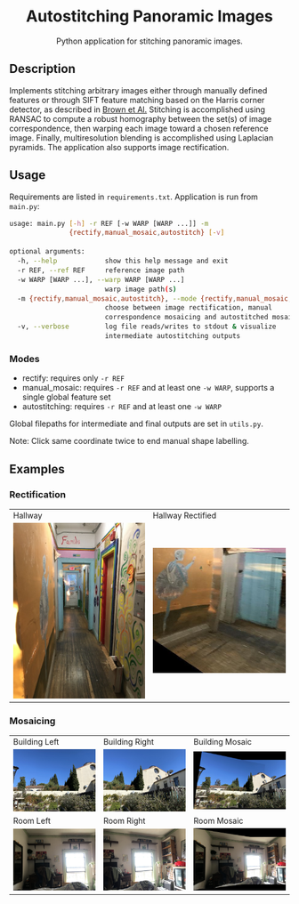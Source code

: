 <h1 align="center"> Autostitching Panoramic Images </h1>

<p align="center">Python application for stitching panoramic images.</p>

## Description

Implements stitching arbitrary images either through manually defined features
or through SIFT feature matching based on the Harris corner detector, as described in [Brown et Al.](http://matthewalunbrown.com/papers/cvpr05.pdf) Stitching is accomplished using RANSAC to compute a robust homography between the set(s) of image
correspondence, then warping each image toward a chosen reference image. Finally, multiresolution blending is accomplished using 
Laplacian pyramids. The application also supports image rectification.

## Usage

Requirements are listed in ```requirements.txt```. Application is run from ```main.py```: 

```bash
usage: main.py [-h] -r REF [-w WARP [WARP ...]] -m
               {rectify,manual_mosaic,autostitch} [-v]

optional arguments:
  -h, --help            show this help message and exit
  -r REF, --ref REF     reference image path
  -w WARP [WARP ...], --warp WARP [WARP ...]
                        warp image path(s)
  -m {rectify,manual_mosaic,autostitch}, --mode {rectify,manual_mosaic,autostitch}
                        choose between image rectification, manual
                        correspondence mosaicing and autostitched mosaicing
  -v, --verbose         log file reads/writes to stdout & visualize
                        intermediate autostitching outputs
```

### Modes

- rectify: requires only ```-r REF```
- manual_mosaic: requires ```-r REF``` and at least one ```-w WARP```, supports a single global feature set
- autostitching: requires ```-r REF``` and at least one ```-w WARP```

Global filepaths for intermediate and final outputs are set in ```utils.py```. 

Note: Click same coordinate twice to end manual shape labelling.

## Examples

### Rectification

<table>
  <tr>
     <td>Hallway</td>
     <td>Hallway Rectified</td>
  </tr>
  <tr>
    <td><img alt="hallway" src="_examples/hallway.jpg" width="325"/> </td>
    <td><img alt="hallway rectified" src="_examples/hallway_rectified.jpg" width="325"/></td>
  </tr>
 </table>



### Mosaicing

<table>
  <tr>
     <td>Building Left</td>
     <td>Building Right</td>
     <td>Building Mosaic</td>
  </tr>
  <tr>
    <td><img alt="building-left" src="_examples/building-1.jpg" width="325"/></td>
    <td><img alt="building-right" src="_examples/building-2.jpg" width="325"/></td>
    <td><img alt="building mosaic" src="_examples/building-mosaic.jpg" width="375"/></td>
  </tr>
  <tr>
     <td>Room Left</td>
     <td>Room Right</td>
     <td>Room Mosaic</td>
  </tr>
  <tr>
    <td><img alt="room-left" src="_examples/room-1.jpg" width="325"/></td>
    <td><img alt="room-right" src="_examples/room-2.jpg" width="325"/></td>
    <td><img alt="room mosaic" src="_examples/room-mosaic.jpg" width="375"/></td>
  </tr>
 </table>

 
